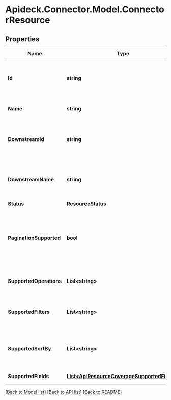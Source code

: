 # Apideck.Connector.Model.ConnectorResource

## Properties

Name | Type | Description | Notes
------------ | ------------- | ------------- | -------------
**Id** | **string** | ID of the resource, typically a lowercased version of name. | [optional] 
**Name** | **string** | Name of the resource (plural) | [optional] 
**DownstreamId** | **string** | ID of the resource in the Connector&#39;s API (downstream) | [optional] 
**DownstreamName** | **string** | Name of the resource in the Connector&#39;s API (downstream) | [optional] 
**Status** | **ResourceStatus** |  | [optional] 
**PaginationSupported** | **bool** | Indicates if pagination (cursor and limit parameters) is supported on the list endpoint of the resource. | [optional] 
**SupportedOperations** | **List&lt;string&gt;** | List of supported operations on the resource. | [optional] 
**SupportedFilters** | **List&lt;string&gt;** | Supported filters on the list endpoint of the resource. | [optional] 
**SupportedSortBy** | **List&lt;string&gt;** | Supported sorting properties on the list endpoint of the resource. | [optional] 
**SupportedFields** | [**List&lt;ApiResourceCoverageSupportedFields&gt;**](ApiResourceCoverageSupportedFields.md) | Supported fields. | [optional] 

[[Back to Model list]](../README.md#documentation-for-models) [[Back to API list]](../README.md#documentation-for-api-endpoints) [[Back to README]](../README.md)

